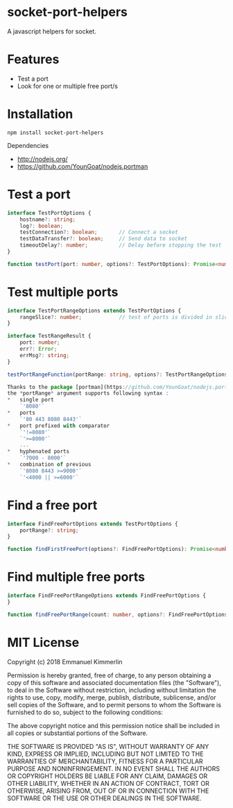 # socket-port-helpers
A javascript helpers for socket.

# Features
* Test a port
* Look for one or multiple free port/s

# Installation
```Batchfile
npm install socket-port-helpers
```

Dependencies
* http://nodejs.org/
* https://github.com/YounGoat/nodejs.portman

# Test a port

```ts
interface TestPortOptions {
    hostname?: string;
    log?: boolean;
    testConnection?: boolean;       // Connect a socket
    testDataTransfer?: boolean;     // Send data to socket
    timeoutDelay?: number;          // Delay before stopping the test
}

function testPort(port: number, options?: TestPortOptions): Promise<number>;
```

# Test multiple ports

```ts
interface TestPortRangeOptions extends TestPortOptions {
    rangeSlice?: number;            // test of ports is divided in slice
}

interface TestRangeResult {
    port: number;
    err?: Error;
    errMsg?: string;
}

testPortRangeFunction(portRange: string, options?: TestPortRangeOptions): Promise<TestRangeResult[];

Thanks to the package [portman](https://github.com/YounGoat/nodejs.portman#portmanportrange),
the *portRange* argument supports following syntax :
*   single port  
    `'8080'`
*   ports  
    `'80 443 8080 8443'`
*   port prefixed with comparator  
    `'!=8080'`  
    `'>=8000'`  
    ...  
*   hyphenated ports  
    `'7000 - 8000'`
*   combination of previous  
    `'8080 8443 >=9000'`  
    `'<4000 || >=6000'`  

```

# Find a free port

```ts
interface FindFreePortOptions extends TestPortOptions {
    portRange?: string;
}

function findFirstFreePort(options?: FindFreePortOptions): Promise<number>;
```

# Find multiple free ports

```ts
interface FindFreePortRangeOptions extends FindFreePortOptions {
}

function findFreePortRange(count: number, options?: FindFreePortOptions): Promise<number[]>;
```

# MIT License

Copyright (c) 2018 Emmanuel Kimmerlin

Permission is hereby granted, free of charge, to any person obtaining a copy of this software and associated documentation files (the "Software"), to deal in the Software without restriction, including without limitation the rights to use, copy, modify, merge, publish, distribute, sublicense, and/or sell copies of the Software, and to permit persons to whom the Software is furnished to do so, subject to the following conditions:

The above copyright notice and this permission notice shall be included in all copies or substantial portions of the Software.

THE SOFTWARE IS PROVIDED "AS IS", WITHOUT WARRANTY OF ANY KIND, EXPRESS OR IMPLIED, INCLUDING BUT NOT LIMITED TO THE WARRANTIES OF MERCHANTABILITY, FITNESS FOR A PARTICULAR PURPOSE AND NONINFRINGEMENT. IN NO EVENT SHALL THE AUTHORS OR COPYRIGHT HOLDERS BE LIABLE FOR ANY CLAIM, DAMAGES OR OTHER LIABILITY, WHETHER IN AN ACTION OF CONTRACT, TORT OR OTHERWISE, ARISING FROM, OUT OF OR IN CONNECTION WITH THE SOFTWARE OR THE USE OR OTHER DEALINGS IN THE SOFTWARE.